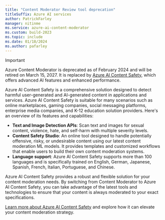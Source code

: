 ```yaml
---
title: "Content Moderator Review tool deprecation"
titleSuffix: Azure AI services
author: PatrickFarley
manager: nitinme
ms.service: azure-ai-content-moderator
ms.custom: build-2023
ms.topic: include
ms.date: 01/18/2024
ms.author: pafarley
---
```



> [!IMPORTANT]
> Azure Content Moderator is deprecated as of February 2024 and will be retired on March 15, 2027. It is replaced by [Azure AI Content Safety](/azure/ai-services/content-safety/overview), which offers advanced AI features and enhanced performance.
>
> Azure AI Content Safety is a comprehensive solution designed to detect harmful user-generated and AI-generated content in applications and services. Azure AI Content Safety is suitable for many scenarios such as online marketplaces, gaming companies, social messaging platforms, enterprise media companies, and K-12 education solution providers. Here's an overview of its features and capabilities:
> 
> - **Text and Image Detection APIs**: Scan text and images for sexual content, violence, hate, and self-harm with multiple severity levels.
> - **Content Safety Studio**: An online tool designed to handle potentially offensive, risky, or undesirable content using our latest content moderation ML models. It provides templates and customized workflows that enable users to build their own content moderation systems.
> - **Language support**: Azure AI Content Safety supports more than 100 languages and is specifically trained on English, German, Japanese, Spanish, French, Italian, Portuguese, and Chinese.
>
> Azure AI Content Safety provides a robust and flexible solution for your content moderation needs. By switching from Content Moderator to Azure AI Content Safety, you can take advantage of the latest tools and technologies to ensure that your content is always moderated to your exact specifications.
>
> [Learn more about Azure AI Content Safety](/azure/ai-services/content-safety/overview) and explore how it can elevate your content moderation strategy.